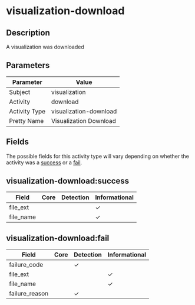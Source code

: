 visualization-download
======================

Description
-----------
A visualization was downloaded

Parameters
----------
| Parameter     | Value                  |
| ------------- | ---------------------- |
| Subject       | visualization          |
| Activity      | download               |
| Activity Type | visualization-download |
| Pretty Name   | Visualization Download |


Fields
------

The possible fields for this activity type will vary depending on whether the activity was a [success](#visualization-downloadsuccess) or a [fail](#visualization-downloadfail).


visualization-download:success
------------------------------

| Field     | Core | Detection | Informational |
| --------- | ---- | --------- | ------------- |
| file_ext  |      |           | &#10003;      |
| file_name |      |           | &#10003;      |

visualization-download:fail
---------------------------

| Field          | Core | Detection | Informational |
| -------------- | ---- | --------- | ------------- |
| failure_code   |      | &#10003;  |               |
| file_ext       |      |           | &#10003;      |
| file_name      |      |           | &#10003;      |
| failure_reason |      | &#10003;  |               |